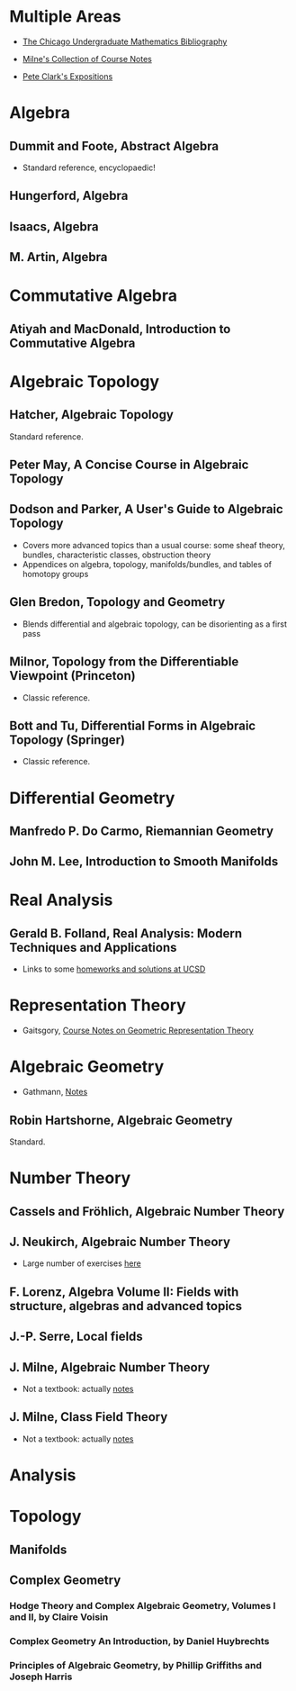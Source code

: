 
# Multiple Areas

- [The Chicago Undergraduate Mathematics Bibliography](https://www.ocf.berkeley.edu/~abhishek/chicmath.htm)

- [Milne's Collection of Course Notes](https://www.jmilne.org/math/CourseNotes/)

- [Pete Clark's Expositions](http://alpha.math.uga.edu/~pete/expositions2012.html)

# Algebra


## Dummit and Foote, Abstract Algebra

- Standard reference, encyclopaedic!

## Hungerford, Algebra

## Isaacs, Algebra

## M. Artin, Algebra

# Commutative Algebra

##  Atiyah and MacDonald, Introduction to Commutative Algebra

# Algebraic Topology

## Hatcher, Algebraic Topology

Standard reference.

## Peter May, A Concise Course in Algebraic Topology

## Dodson and Parker, A User's Guide to Algebraic Topology

- Covers more advanced topics than a usual course: some sheaf theory, bundles, characteristic classes, obstruction theory
- Appendices on algebra, topology, manifolds/bundles, and tables of homotopy groups

## Glen Bredon, Topology and Geometry

- Blends differential and algebraic topology, can be disorienting as a first pass

## Milnor, Topology from the Differentiable Viewpoint (Princeton) 

- Classic reference.

## Bott and Tu, Differential Forms in Algebraic Topology (Springer)

- Classic reference.

# Differential Geometry

## Manfredo P. Do Carmo, Riemannian Geometry
 

## John M. Lee, Introduction to Smooth Manifolds

# Real Analysis

## Gerald B. Folland, Real Analysis: Modern Techniques and Applications

- Links to some [homeworks and solutions at UCSD](http://www.math.ucsd.edu/~bli/teaching/math240Cs20/)


# Representation Theory

- Gaitsgory, [Course Notes on Geometric Representation Theory](http://people.math.harvard.edu/~gaitsgde/267y/index.html)

# Algebraic Geometry

- Gathmann, [Notes](https://www.mathematik.uni-kl.de/~gathmann/de/alggeom.php)

## Robin Hartshorne, Algebraic Geometry

Standard.

# Number Theory

## Cassels and Fröhlich, Algebraic Number Theory

## J. Neukirch, Algebraic Number Theory

- Large number of exercises [here](http://www.math.ucsd.edu/~csorense/teaching/math204B_W20/204B_W20_EXC.pdf)

## F. Lorenz, Algebra Volume II: Fields with structure, algebras and advanced topics

## J.-P. Serre, Local fields 

## J. Milne, Algebraic Number Theory

- Not a textbook: actually [notes](http://www.math.ucsd.edu/~csorense/teaching/math204B_W19/Milne_ANT.pdf)

## J. Milne, Class Field Theory

- Not a textbook: actually [notes](http://www.math.ucsd.edu/~csorense/teaching/math204B_W19/Milne_CFT.pdf)

# Analysis


# Topology

## Manifolds

## Complex Geometry

### Hodge Theory and Complex Algebraic Geometry, Volumes I and II, by Claire Voisin

### Complex Geometry An Introduction, by Daniel Huybrechts

### Principles of Algebraic Geometry, by Phillip Griffiths and Joseph Harris

